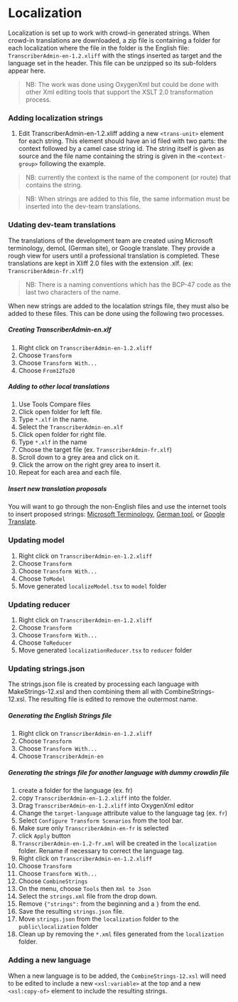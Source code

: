 # Localization

Localization is set up to work with crowd-in generated strings. When crowd-in translations are downloaded, a zip file is containing a folder for each localization where the file in the folder is the English file: `TranscriberAdmin-en-1.2.xliff` with the stings inserted as target and the language set in the header. This file can be unzipped so its sub-folders appear here.

<blockquote>
NB: The work was done using OxygenXml but could be done with other Xml editing tools that support the XSLT 2.0 transformation process.
</blockquote>

### Adding localization strings
1. Edit TranscriberAdmin-en-1.2.xliff adding a new `<trans-unit>` element for each string. This element should have an id filed with two parts: the context followed by a camel case string id. The string itself is given as source and the file name containing the string is given in the `<context-group>` following the example.

<blockquote>NB: currently the context is the name of the component (or route) that contains the string.</blockquote>

<blockquote>NB: When strings are added to this file, the same information must be inserted into the dev-team translations.</blockquote>

### Udating dev-team translations
The translations of the development team are created using Microsoft terminology, demoL (German site), or Google translate. They provide a rough view for users until a professional translation is completed. These translations are kept in Xliff 2.0 files with the extension .xlf. (ex: `TranscriberAdmin-fr.xlf`)

<blockquote>NB: There is a naming conventions which has the BCP-47 code as the last two characters of the name.</blockquote>

When new strings are added to the localation strings file, they must also be added to these files. This can be done using the following two processes.

##### Creating TranscriberAdmin-en.xlf
1. Right click on `TranscriberAdmin-en-1.2.xliff`
2. Choose `Transform`
3. Choose `Transform With...`
4. Choose `From12To20`

##### Adding to other local translations
1. Use Tools Compare files
2. Click open folder for left file.
3. Type `*.xlf` in the name.
4. Select the `TranscriberAdmin-en.xlf`
5. Click open folder for right file.
6. Type `*.xlf` in the name
7. Choose the target file (ex. `TranscriberAdmin-fr.xlf`)
8. Scroll down to a grey area and click on it.
9. Click the arrow on the right grey area to insert it.
10. Repeat for each area and each file.

##### Insert new translation proposals
You will want to go through the non-English files and use the internet tools to insert proposed strings: [Microsoft Terminology](https://www.microsoft.com/en-us/language/Search?&searchTerm=List%20Options&langID=303&Source=true&productid=undefined), [German tool](https://www.deepl.com/translator), or [Google Translate](https://translate.google.com).

### Updating model
1. Right click on `TranscriberAdmin-en-1.2.xliff`
2. Choose `Transform`
3. Choose `Transform With...`
4. Choose `ToModel`
5. Move generated `localizeModel.tsx` to `model` folder

### Updating reducer
1. Right click on `TranscriberAdmin-en-1.2.xliff`
2. Choose `Transform`
3. Choose `Transform With...`
4. Choose `ToReducer`
5. Move generated `localizationReducer.tsx` to `reducer` folder

### Updating strings.json
The strings.json file is created by processing each language with MakeStrings-12.xsl and then combining them all with CombineStrings-12.xsl. The resulting file is edited to remove the outermost name.

##### Generating the English Strings file
1. Right click on `TranscriberAdmin-en-1.2.xliff`
2. Choose `Transform`
3. Choose `Transform With...`
4. Choose `TranscriberAdmin-en`

##### Generating the strings file for another language with dummy crowdin file
1. create a folder for the language (ex. fr)
2. copy `TranscriberAdmin-en-1.2.xliff` into the folder.
3. Drag `TranscriberAdmin-en-1.2.xliff` into OxygenXml editor
4. Change the `target-language` attribute value to the language tag (ex. `fr`)
5. Select `Configure Transform Scenarios` from the tool bar.
6. Make sure only `TranscriberAdmin-en-fr` is selected
7. click `Apply` button
8. `TranscriberAdmin-en-1.2-fr.xml` will be created in the `localization` folder. Rename if necessary to correct the language tag.
9. Right click on `TranscriberAdmin-en-1.2.xliff`
10. Choose `Transform`
11. Choose `Transform With...`
12. Choose `CombineStrings`
13. On the menu, choose `Tools` then `Xml to Json`
14. Select the `strings.xml` file from the drop down.
15. Remove `{"strings":` from the beginning and a `}` from the end.
16. Save the resulting `strings.json` file.
17. Move `strings.json` from the `localization` folder to the `public\localization` folder
18. Clean up by removing the `*.xml` files generated from the `localization` folder.

### Adding a new language
When a new language is to be added, the `CombineStrings-12.xsl` will need to be edited to include a new `<xsl:variable>` at the top and a new `<xsl:copy-of>` element to include the resulting strings.